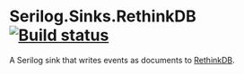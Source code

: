 Serilog.Sinks.RethinkDB [![Build status](https://ci.appveyor.com/api/projects/status/hhn30cyq5vrugg61?svg=true)](https://ci.appveyor.com/project/serilog/serilog-sinks-rethinkdb)
=================================================================================================================================================

A Serilog sink that writes events as documents to [RethinkDB](http://rethinkdb.com).

